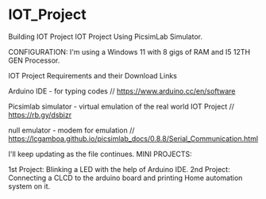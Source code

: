 # IOT_Project
Building IOT Project
IOT Project Using PicsimLab Simulator.

CONFIGURATION: I'm using a Windows 11 with 8 gigs of RAM and I5 12TH GEN Processor.

IOT Project Requirements and their Download Links

Arduino IDE - for typing codes // https://www.arduino.cc/en/software

Picsimlab simulator - virtual emulation of the real world IOT Project // https://rb.gy/dsbizr

null emulator - modem for emulation // https://lcgamboa.github.io/picsimlab_docs/0.8.8/Serial_Communication.html





I'll keep updating as the file continues.
MINI PROJECTS: 

1st Project: Blinking a LED with the help of Arduino IDE.
2nd Project: Connecting a CLCD to the arduino board and printing Home automation system on it.
